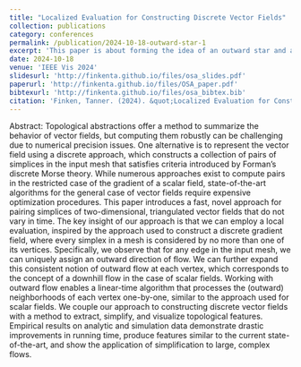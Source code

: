 ```yaml
---
title: "Localized Evaluation for Constructing Discrete Vector Fields"
collection: publications
category: conferences
permalink: /publication/2024-10-18-outward-star-1
excerpt: 'This paper is about forming the idea of an outward star and applying an algorithm for scalar fields.'
date: 2024-10-18
venue: 'IEEE Vis 2024'
slidesurl: 'http://finkenta.github.io/files/osa_slides.pdf'
paperurl: 'http://finkenta.github.io/files/OSA_paper.pdf'
bibtexurl: 'http://finkenta.github.io/files/osa_bibtex.bib'
citation: 'Finken, Tanner. (2024). &quot;Localized Evaluation for Constructing Discrete Vector Fields.&quot; <i>IEEE Vis 2024</i>.'
---
```


Abstract: Topological abstractions offer a method to summarize the behavior of vector fields, but computing them robustly can
be challenging due to numerical precision issues. One alternative is to represent the vector field using a discrete approach, which
constructs a collection of pairs of simplices in the input mesh that satisfies criteria introduced by Forman’s discrete Morse theory. While
numerous approaches exist to compute pairs in the restricted case of the gradient of a scalar field, state-of-the-art algorithms for
the general case of vector fields require expensive optimization procedures. This paper introduces a fast, novel approach for pairing
simplices of two-dimensional, triangulated vector fields that do not vary in time. The key insight of our approach is that we can employ a
local evaluation, inspired by the approach used to construct a discrete gradient field, where every simplex in a mesh is considered by no
more than one of its vertices. Specifically, we observe that for any edge in the input mesh, we can uniquely assign an outward direction
of flow. We can further expand this consistent notion of outward flow at each vertex, which corresponds to the concept of a downhill
flow in the case of scalar fields. Working with outward flow enables a linear-time algorithm that processes the (outward) neighborhoods
of each vertex one-by-one, similar to the approach used for scalar fields. We couple our approach to constructing discrete vector fields
with a method to extract, simplify, and visualize topological features. Empirical results on analytic and simulation data demonstrate
drastic improvements in running time, produce features similar to the current state-of-the-art, and show the application of simplification
to large, complex flows.
